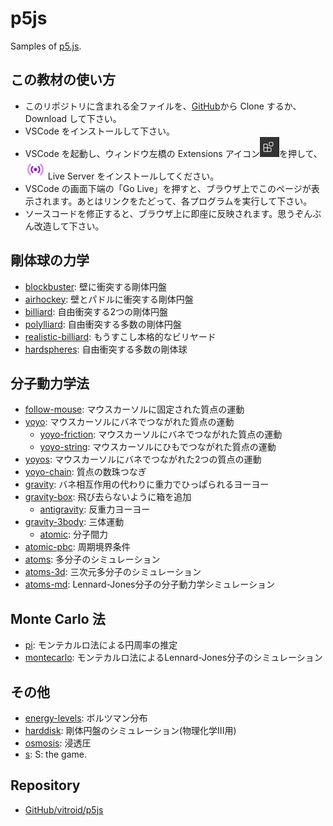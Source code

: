 # p5js

Samples of [p5.js](https://p5js.org).

## この教材の使い方

- このリポジトリに含まれる全ファイルを、[GitHub](https://github.com/vitroid/p5js)から Clone するか、Download して下さい。
- VSCode をインストールして下さい。
- VSCode を起動し、ウィンドウ左橋の Extensions アイコン![Extensions icon](https://github.com/vitroid/p5js/raw/main/icons/extension.tn.png?raw=true)を押して、![LiveServer icon](https://github.com/vitroid/p5js/raw/main/icons/liveserver.tn.png?raw=true) Live Server をインストールしてください。
- VSCode の画面下端の「Go Live」を押すと、ブラウザ上でこのページが表示されます。あとはリンクをたどって、各プログラムを実行して下さい。
- ソースコードを修正すると、ブラウザ上に即座に反映されます。思うぞんぶん改造して下さい。

## 剛体球の力学

- [blockbuster](blockbuster/): 壁に衝突する剛体円盤
- [airhockey](airhockey/): 壁とパドルに衝突する剛体円盤
- [billiard](billiard/): 自由衝突する2つの剛体円盤
- [polylliard](polylliard/): 自由衝突する多数の剛体円盤
- [realistic-billiard](realistic-billiard/): もうすこし本格的なビリヤード
- [hardspheres](hardspheres/): 自由衝突する多数の剛体球

## 分子動力学法

- [follow-mouse](follow-mouse/): マウスカーソルに固定された質点の運動
- [yoyo](yoyo/): マウスカーソルにバネでつながれた質点の運動
    - [yoyo-friction](yoyo-friction/): マウスカーソルにバネでつながれた質点の運動
    - [yoyo-string](yoyo-string/): マウスカーソルにひもでつながれた質点の運動
- [yoyos](yoyos/): マウスカーソルにバネでつながれた2つの質点の運動
- [yoyo-chain](yoyo-chain/): 質点の数珠つなぎ
- [gravity](gravity/): バネ相互作用の代わりに重力でひっぱられるヨーヨー
- [gravity-box](gravity-box/): 飛び去らないように箱を追加
    - [antigravity](antigravity/): 反重力ヨーヨー
- [gravity-3body](gravity-3body/): 三体運動
    - [atomic](atomic/): 分子間力
- [atomic-pbc](atomic-pbc/): 周期境界条件
- [atoms](atoms/): 多分子のシミュレーション
- [atoms-3d](atoms-3d/): 三次元多分子のシミュレーション
- [atoms-md](atoms-md/): Lennard-Jones分子の分子動力学シミュレーション

## Monte Carlo 法

- [pi](pi/): モンテカルロ法による円周率の推定
- [montecarlo](montecarlo/): モンテカルロ法によるLennard-Jones分子のシミュレーション

## その他

- [energy-levels](energy-levels/): ボルツマン分布
- [harddisk](harddisk/): 剛体円盤のシミュレーション(物理化学III用)
- [osmosis](osmosis/): 浸透圧
- [s](s/): S: the game.

## Repository

- [GitHub/vitroid/p5js](https://github.com/vitroid/p5js)
